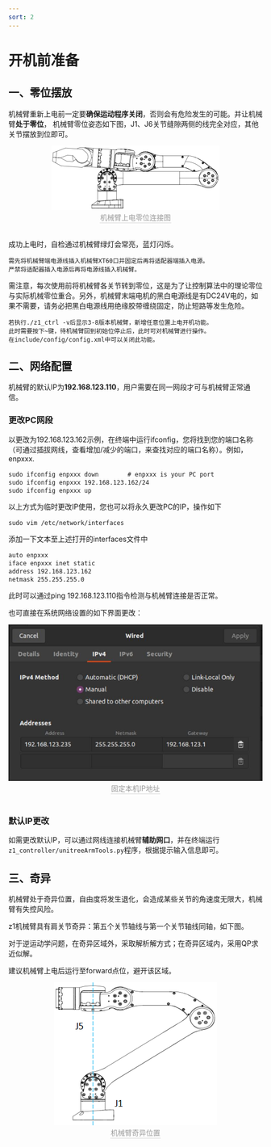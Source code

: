```yaml
---
sort: 2
---
```


# 开机前准备

## 一、零位摆放

机械臂重新上电前一定要**确保运动程序关闭**，否则会有危险发生的可能。并让机械臂**处于零位**，
机械臂零位姿态如下图，J1、J6关节缝隙两侧的线完全对应，其他关节摆放到位即可。

<center>
<img src="../img/arm_powerOn.png" style="zoom:100%" alt=" 图片不见了。。。 "/>
<br>
<div style="color:orange; border-bottom: 0.1px solid #d9d9d9;
display: inline-block;
color: #999;
padding: 1px;">机械臂上电零位连接图</div>
</center>
<br>

成功上电时，自检通过机械臂绿灯会常亮，蓝灯闪烁。

```note
需先将机械臂端电源线插入机械臂XT60口并固定后再将适配器端插入电源。
严禁将适配器插入电源后再将电源线插入机械臂。
```

需注意，每次使用前将机械臂各关节转到零位，这是为了让控制算法中的理论零位与实际机械零位重合。另外，机械臂末端电机的黑白电源线是有DC24V电的，如果不需要，请务必把黑白电源线用绝缘胶带缠绕固定，防止短路等发生危险。

```Note
若执行./z1_ctrl -v后显示3-8版本机械臂，新增任意位置上电开机功能。
此时需要按下~键，待机械臂回到初始位停止后，此时可对机械臂进行操作。
在include/config/config.xml中可以关闭此功能。
```

## 二、网络配置

机械臂的默认IP为**192.168.123.110**，用户需要在同一网段才可与机械臂正常通信。

### 更改PC网段

以更改为192.168.123.162示例，在终端中运行ifconfig，您将找到您的端口名称（可通过插拔网线，查看增加/减少的端口，来查找对应的端口名称）。例如，enpxxx.

```shell
sudo ifconfig enpxxx down        # enpxxx is your PC port 
sudo ifconfig enpxxx 192.168.123.162/24 
sudo ifconfig enpxxx up 
```

以上方式为临时更改IP使用，您也可以将永久更改PC的IP，操作如下

```shell
sudo vim /etc/network/interfaces
```

添加一下文本至上述打开的interfaces文件中

```shell
auto enpxxx
iface enpxxx inet static
address 192.168.123.162
netmask 255.255.255.0
```

此时可以通过ping 192.168.123.110指令检测与机械臂连接是否正常。

也可直接在系统网络设置的如下界面更改：

<center>
<img src="../img/IPchange.jpg" style="zoom:70%" alt=" 图片不见了。。。 "/>
<br>
<div style="color:orange; border-bottom: 0.1px solid #d9d9d9;
display: inline-block;
color: #999;
padding: 1px;">固定本机IP地址</div>
</center>
<br>

### 默认IP更改

如需更改默认IP，可以通过网线连接机械臂**辅助网口**，并在终端运行`z1_controller/unitreeArmTools.py`程序，根据提示输入信息即可。

## 三、奇异

机械臂处于奇异位置，自由度将发生退化，会造成某些关节的角速度无限大，机械臂有失控风险。

z1机械臂具有肩关节奇异：第五个关节轴线与第一个关节轴线同轴，如下图。

对于逆运动学问题，在奇异区域外，采取解析解方式；在奇异区域内，采用QP求近似解。

建议机械臂上电后运行至forward点位，避开该区域。

<center>
<img src="../img/sigularity.png" style="zoom:100%" alt=" 图片不见了。。。 "/>
<br>
<div style="color:orange; border-bottom: 0.1px solid #d9d9d9;
display: inline-block;
color: #999;
padding: 1px;">机械臂奇异位置</div>
</center>
<br>
